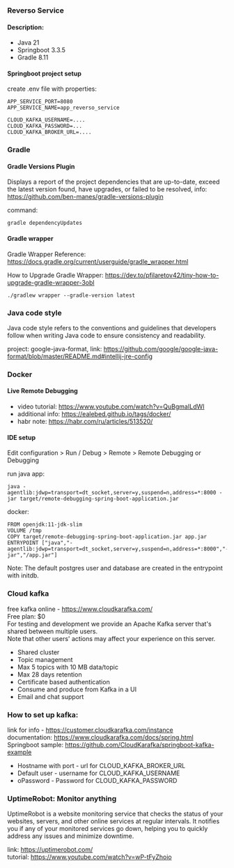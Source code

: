 ### Reverso Service

#### Description:

* Java 21
* Springboot 3.3.5
* Gradle 8.11

#### Springboot project setup

create .env file with properties:

```
APP_SERVICE_PORT=8080
APP_SERVICE_NAME=app_reverso_service

CLOUD_KAFKA_USERNAME=....
CLOUD_KAFKA_PASSWORD=...
CLOUD_KAFKA_BROKER_URL=....
```

### Gradle

#### Gradle Versions Plugin

Displays a report of the project dependencies that are up-to-date, exceed the latest version found, have upgrades, or
failed to be resolved, info: https://github.com/ben-manes/gradle-versions-plugin

command:

```
gradle dependencyUpdates
```

#### Gradle wrapper

Gradle Wrapper Reference:
https://docs.gradle.org/current/userguide/gradle_wrapper.html

How to Upgrade Gradle Wrapper:
https://dev.to/pfilaretov42/tiny-how-to-upgrade-gradle-wrapper-3obl

```
./gradlew wrapper --gradle-version latest
```

### Java code style

Java code style refers to the conventions and guidelines that developers follow when writing Java code to ensure
consistency and readability.

project: google-java-format,
link: https://github.com/google/google-java-format/blob/master/README.md#intellij-jre-config

### Docker

#### Live Remote Debugging

* video tutorial: https://www.youtube.com/watch?v=QuBgmaILdWI
* additional info: https://ealebed.github.io/tags/docker/
* habr note: https://habr.com/ru/articles/513520/

#### IDE setup

Edit configuration >  Run / Debug > Remote > Remote Debugging or Debugging

run java app:

```
java -agentlib:jdwp=transport=dt_socket,server=y,suspend=n,address=*:8000 -jar target/remote-debugging-spring-boot-application.jar
```

docker:

```
FROM openjdk:11-jdk-slim
VOLUME /tmp
COPY target/remote-debugging-spring-boot-application.jar app.jar
ENTRYPOINT ["java","-agentlib:jdwp=transport=dt_socket,server=y,suspend=n,address=*:8000","-jar","/app.jar"]
```

Note:
The default postgres user and database are created in the entrypoint with initdb.

### Cloud kafka

free kafka online - https://www.cloudkarafka.com/ </br>
Free plan: $0 </br>
For testing and development we provide an Apache Kafka server
that's shared between multiple users. </br>
Note that other users' actions may affect your experience on this server.

* Shared cluster
* Topic management
* Max 5 topics with 10 MB data/topic
* Max 28 days retention
* Certificate based authentication
* Consume and produce from Kafka in a UI
* Email and chat support

### How to set up kafka:

link for info - https://customer.cloudkarafka.com/instance </br>
documentation: https://www.cloudkarafka.com/docs/spring.html </br>
Springboot sample: https://github.com/CloudKarafka/springboot-kafka-example </br>

* Hostname with port - url for CLOUD_KAFKA_BROKER_URL
* Default user - username for CLOUD_KAFKA_USERNAME
* oPassword - Password for CLOUD_KAFKA_PASSWORD

### UptimeRobot: Monitor anything

UptimeRobot is a website monitoring service that checks the status of your websites, servers, and other online services
at regular intervals. It notifies you if any of your monitored services go down, helping you to quickly address any
issues and minimize downtime.

link: https://uptimerobot.com/ <br>
tutorial: https://www.youtube.com/watch?v=wP-tFyZhoio <br>
